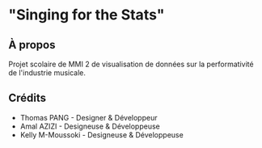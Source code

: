 # "Singing for the Stats"
## À propos
Projet scolaire de MMI 2 de visualisation de données sur la performativité de l'industrie musicale.
## Crédits
- Thomas PANG - Designer & Développeur
- Amal AZIZI - Designeuse & Développeuse
- Kelly M-Moussoki - Designeuse & Développeuse

